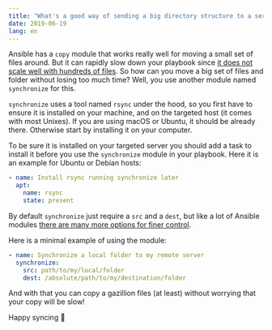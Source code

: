 ```yaml
---
title: "What's a good way of sending a big directory structure to a server using Ansible?"
date: 2019-06-19
lang: en
---
```


Ansible has a `copy` module that works really well for moving a small set of
files around. But it can rapidly slow down your playbook since [it does not
scale well with hundreds of files][cm]. So how can you move a big set of files
and folder without losing too much time? Well, you use another module named
`synchronize` for this.

`synchronize` uses a tool named `rsync` under the hood, so you first have to
ensure it is installed on your machine, and on the targeted host (it comes with
most Unixes). If you are using macOS or Ubuntu, it should be already there.
Otherwise start by installing it on your computer.

To be sure it is installed on your targeted server you should add a task to
install it before you use the `synchronize` module in your playbook. Here it is
an example for Ubuntu or Debian hosts:

```yaml
- name: Install rsync running synchronize later
  apt:
    name: rsync
    state: present
```

By default `synchronize` just require a `src` and a `dest`, but like a lot of
Ansible modules [there are many more options for finer control][sm].

Here is a minimal example of using the module:

```yaml
- name: Synchronize a local folder to my remote server
  synchronize:
    src: path/to/my/local/folder
    dest: /absolute/path/to/my/destination/folder
```

And with that you can copy a gazillion files (at least) without worrying that
your copy will be slow!

Happy syncing 👋

[cm]: https://docs.ansible.com/ansible/latest/modules/copy_module.html#notes
[sm]: https://docs.ansible.com/ansible/latest/modules/synchronize_module.html#synchronize-module
